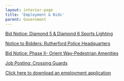 ```yaml
---
layout: interior-page
title: 'Employment & Bids'
parent: Government
---
```


[Bid Notice: Diamond 5 & Diamond 6 Sports Lighting](https://storage.googleapis.com/static.rutherford-nj.com/finance/Employment/Bid%20Notice-%20diamond%205%20and%206%20lighting%20project%20w%20GA%20advisement_.docx.pdf)

[Notice to Bidders: Rutherford Police Headquarters](https://storage.googleapis.com/static.rutherford-nj.com/finance/Employment/Notice%20to%20Bidders%20-%20Rutherford%20Police%20Headquarters%20Bids.docx.pdf)

[Bid Notice: Phase II- Orient Way-Pedestrian Amenities](https://storage.googleapis.com/static.rutherford-nj.com/finance/Employment/Bid%20Notice-%20Phase%20II-%20Orient%20Way-%20Pedestrian%20Amenities%20(00198620xD43F8)%20(003).pdf)

[Job Posting: Crossing Guards](https://storage.googleapis.com/static.rutherford-nj.com/finance/Employment/GUARDS.pdf)

[Click here to download an employment application](https://storage.googleapis.com/static.rutherford-nj.com/borough-clerk/permits-licenses/Employment%20Application.pdf)

